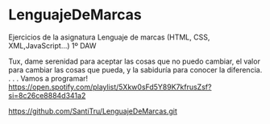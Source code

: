# LenguajeDeMarcas

Ejercicios de la asignatura Lenguaje de marcas (HTML, CSS, XML,JavaScript...) 1º DAW 

Tux, dame serenidad para aceptar las cosas que no puedo cambiar, el valor para cambiar las cosas que pueda, y la sabiduría para conocer la diferencia. . . . Vamos a programar! https://open.spotify.com/playlist/5Xkw0sFd5Y89K7kfrusZsf?si=8c26ce8884d341a2

https://github.com/SantiTru/LenguajeDeMarcas.git
